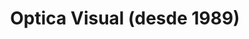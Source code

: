 ---
title: "Optica Visual (desde 1989)"
url: /asuncion-paraguay/optica-visual-desde-1989-estados-unidos-43/
shop: óptico
---